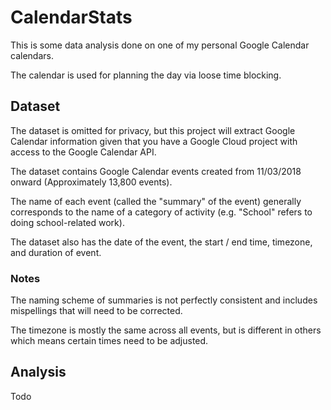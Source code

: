 # CalendarStats

This is some data analysis done on one of my personal Google Calendar calendars.

The calendar is used for planning the day via loose time blocking.

## Dataset

The dataset is omitted for privacy, but this project will extract Google Calendar information given that you have a Google Cloud project with access to the Google Calendar API.

The dataset contains Google Calendar events created from 11/03/2018 onward (Approximately 13,800 events).

The name of each event (called the "summary" of the event) generally corresponds to the name of a category of activity (e.g. "School" refers to doing school-related work).

The dataset also has the date of the event, the start / end time, timezone, and duration of event.

### Notes

The naming scheme of summaries is not perfectly consistent and includes mispellings that will need to be corrected.

The timezone is mostly the same across all events, but is different in others which means certain times need to be adjusted.

## Analysis

Todo
